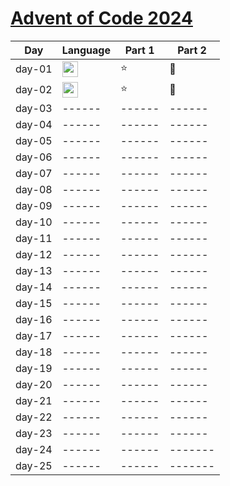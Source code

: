 # [Advent of Code 2024](https://adventofcode.com/2024)

| Day    | Language                                                                                     | Part 1 | Part 2  |
|--------|----------------------------------------------------------------------------------------------|--------|---------|
| day-01 | <img src="https://img.shields.io/badge/Go-%2300ADD8.svg?&logo=go&logoColor=white" height=25> | :star: | :star2: |
| day-02 | <img src="https://img.shields.io/badge/Go-%2300ADD8.svg?&logo=go&logoColor=white" height=25> | :star: | :star2: |
| day-03 | ------                                                                                       | ------ | ------  |
| day-04 | ------                                                                                       | ------ | ------  |
| day-05 | ------                                                                                       | ------ | ------  |
| day-06 | ------                                                                                       | ------ | ------  |
| day-07 | ------                                                                                       | ------ | ------  |
| day-08 | ------                                                                                       | ------ | ------  |
| day-09 | ------                                                                                       | ------ | ------  |
| day-10 | ------                                                                                       | ------ | ------  |
| day-11 | ------                                                                                       | ------ | ------  |
| day-12 | ------                                                                                       | ------ | ------  |
| day-13 | ------                                                                                       | ------ | ------  |
| day-14 | ------                                                                                       | ------ | ------  |
| day-15 | ------                                                                                       | ------ | ------  |
| day-16 | ------                                                                                       | ------ | ------  |
| day-17 | ------                                                                                       | ------ | ------  |
| day-18 | ------                                                                                       | ------ | ------  |
| day-19 | ------                                                                                       | ------ | ------  |
| day-20 | ------                                                                                       | ------ | ------  |
| day-21 | ------                                                                                       | ------ | ------  |
| day-22 | ------                                                                                       | ------ | ------  |
| day-23 | ------                                                                                       | ------ | ------  |
| day-24 | ------                                                                                       | ------ | ------- |
| day-25 | ------                                                                                       | ------ | ------- |
